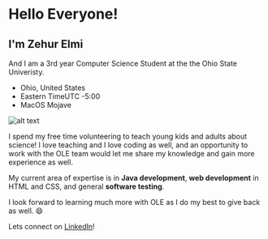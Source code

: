 # Hello Everyone!

## I'm Zehur Elmi

And I am a 3rd year Computer Science Student at the the Ohio State Univeristy.

* Ohio, United States
* Eastern TimeUTC -5:00
* MacOS Mojave

![alt text](https://www.sciencemag.org/sites/default/files/styles/inline__450w__no_aspect/public/ca_0406OSU_Retraction_online_only.jpg?itok=zCbrR65w "Ohio State University")

I spend my free time volunteering to teach young kids and adults about science! I love teaching and I love coding as well, and an opportunity to work with the OLE team would let me share my knowledge and gain more experience as well.

My current area of expertise is in **Java development**, **web development** in HTML and CSS, and general **software testing**.

I look forward to learning much more with OLE as I do my best to give back as well. :smile:

Lets connect on [LinkedIn](www.linkedin.com/in/zehur-elmi)!
